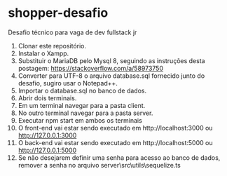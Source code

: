 # shopper-desafio
Desafio técnico para vaga de dev fullstack jr

1) Clonar este repositório.
2) Instalar o Xampp.
3) Substituir o MariaDB pelo Mysql 8, seguindo as instruções desta postagem: https://stackoverflow.com/a/58973750
4) Converter para UTF-8 o arquivo database.sql fornecido junto do desafio, sugiro usar o Notepad++.
5) Importar o database.sql no banco de dados.
6) Abrir dois terminais.
7) Em um terminal navegar para a pasta client.
8) No outro terminal navegar para a pasta server.
9) Executar npm start em ambos os terminais
10) O front-end vai estar sendo executado em http://localhost:3000 ou http://127.0.0.1:3000
11) O back-end vai estar sendo executado em http://localhost:5000 ou http://127.0.0.1:5000
12) Se não desejarem definir uma senha para acesso ao banco de dados, remover a senha no arquivo server\src\utils\sequelize.ts
